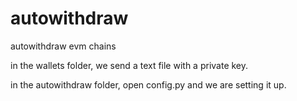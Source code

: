# autowithdraw
autowithdraw evm chains

in the wallets folder, we send a text file with a private key.

in the autowithdraw folder, open config.py
and we are setting it up.
